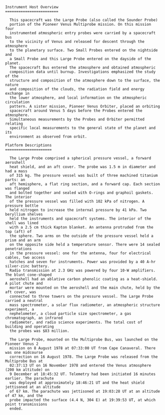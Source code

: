 
 
    Instrument Host Overview
    ========================
 
      This spacecraft was the Large Probe (also called the Sounder Probe) 
      portion of the Pioneer Venus Multiprobe mission. On this mission four 
      instrumented atmospheric entry probes were carried by a spacecraft bus 
      to the vicinity of Venus and released for descent through the atmosphere 
      to the planetary surface. Two Small Probes entered on the nightside and 
      a Small Probe and this Large Probe entered on the dayside of the planet. 
      The spacecraft Bus entered the atmosphere and obtained atmospheric 
      composition data until burnup. Investigations emphasized the study of the 
      structure and composition of the atmosphere down to the surface, the nature 
      and composition of the clouds, the radiation field and energy exchange in 
      the lower atmosphere, and local information on the atmospheric circulation 
      pattern. A sister mission, Pioneer Venus Orbiter, placed an orbiting 
      spacecraft around Venus 5 days before the Probes entered the atmosphere. 
      Simultaneous measurements by the Probes and Orbiter permitted relating 
      specific local measurements to the general state of the planet and its 
      environment as observed from orbit.
 
    Platform Descriptions
    =====================
 
      The Large Probe comprised a spherical pressure vessel, a forward aeroshell 
      heat shield, and an aft cover. The probe was 1.5 m in diameter and had a mass 
      of 315 kg. The pressure vessel was built of three machined titanium parts: an 
      aft hemisphere, a flat ring section, and a forward cap. Each section was flanged 
      and bolted together and sealed with O-rings and graphoil gaskets. The interior 
      of the pressure vessel was filled with 102 kPa of nitrogen. A pressure bottle 
      held nitrogen to increase the internal pressure by 41 kPa. Two beryllium shelves 
      held the instruments and spacecraft systems. The interior of the shell was lined 
      with a 2.5 cm thick Kapton blanket. An antenna protruded from the top (aft) of 
      the sphere. Two arms on the outside of the pressure vessel held a prism and an arm 
      on the opposite side held a temperature sensor. There were 14 sealed penetrations 
      in the pressure vessel: one for the antenna, four for electrical cables, two access 
      hatches and seven for instruments. Power was provided by a 40 A-hr silver-zinc battery. 
      Radio transmission at 2.3 GHz was powered by four 10-W amplifiers. The blunt cone-shaped 
      aeroshell had an ablative carbon phenolic coating as a heat-shield. A pilot chute and 
      mortar were mounted on the aeroshell and the main chute, held by the aft cover, was 
      connected to three towers on the pressure vessel. The Large Probe carried a neutral 
      mass spectrometer, a solar flux radiometer, an atmospheric structure experiment, a 
      nephelometer, a cloud particle size spectrometer, a gas chromatograph, an infrared 
      radiometer, and radio science experiments. The total cost of building and operating 
      the probes was $83 million.
      
      The Large Probe, mounted on the Multiprobe Bus, was launched on the Pioneer Venus 2 
      mission on 8 August 1978 at 07:33:00 UT from Cape Canaveral. There was one midcourse 
      correction on 16 August 1978. The Large Probe was released from the Multiprobe Bus at 
      02:37:13 UT on 16 November 1978 and entered the Venus atmosphere (200 km altitude) on 
      9 December at 18:45:32 UT. Telemetry had been initiated 16 minutes earlier. The parachute 
      was deployed at approximately 18:46:21 UT and the heat shield jettisoned at an altitude 
      of 67 km. The parachute was jettisoned at 19:03:28 UT at an altitude of 47 km, and the 
      probe impacted the surface (4.4 N, 304 E) at 19:39:53 UT, at which point transmissions 
      ended.
      
        